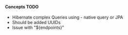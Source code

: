 #### Concepts TODO 

* Hibernate complex Queries using - native query or JPA
* Should be added UUIDs
* Issue with "${endpoints}"

